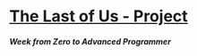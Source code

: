 <p>
<a href="https://zeneilton.github.io/the-last-of-us-project/"><h1>The Last of Us - Project</h1></a>
<h5>Week from Zero to Advanced Programmer</h5>
</p>
